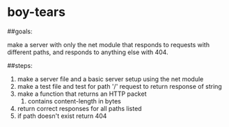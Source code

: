 # boy-tears

##goals: 

make a server with only the net module that responds to requests with different paths, and responds to anything else with 404.

##steps:

1. make a server file and a basic server setup using the net module
1. make a test file and test for path '/' request to return response of string
1. make a function that returns an HTTP packet
    1. contains content-length in bytes
1. return correct responses for all paths listed
1. if path doesn't exist return 404